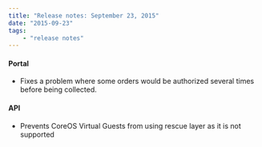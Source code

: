 ```yaml
---
title: "Release notes: September 23, 2015"
date: "2015-09-23"
tags:
    - "release notes"
---
```


#### Portal
+ Fixes a problem where some orders would be authorized several times before being collected.

#### API
+ Prevents CoreOS Virtual Guests from using rescue layer as it is not supported